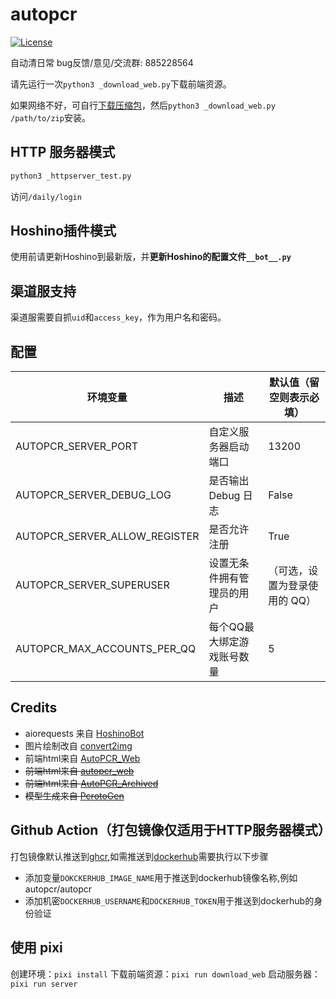 # autopcr

[![License](https://img.shields.io/github/license/cc004/autopcr)](LICENSE)

自动清日常
bug反馈/意见/交流群: 885228564

请先运行一次`python3 _download_web.py`下载前端资源。

如果网络不好，可自行[下载压缩包](https://github.com/Lanly109/AutoPCR_Web/releases/latest)，然后`python3 _download_web.py /path/to/zip`安装。

## HTTP 服务器模式

```bash
python3 _httpserver_test.py
```

访问`/daily/login`

## Hoshino插件模式

使用前请更新Hoshino到最新版，并**更新Hoshino的配置文件`__bot__.py`**

## 渠道服支持

渠道服需要自抓`uid`和`access_key`，作为用户名和密码。

## 配置

| 环境变量                          | 描述            | 默认值（留空则表示必填）     |
|-------------------------------|---------------|------------------|
| AUTOPCR_SERVER_PORT           | 自定义服务器启动端口    | 13200            |
| AUTOPCR_SERVER_DEBUG_LOG      | 是否输出 Debug 日志 | False            |
| AUTOPCR_SERVER_ALLOW_REGISTER | 是否允许注册        | True             |
| AUTOPCR_SERVER_SUPERUSER      | 设置无条件拥有管理员的用户 | （可选，设置为登录使用的 QQ） |
| AUTOPCR_MAX_ACCOUNTS_PER_QQ   | 每个QQ最大绑定游戏账号数量 | 5                |

## Credits
- aiorequests 来自 [HoshinoBot](https://github.com/Ice-Cirno/HoshinoBot)
- 图片绘制改自 [convert2img](https://github.com/SonderXiaoming/convert2img)
- 前端html来自 [AutoPCR_Web](https://github.com/Lanly109/AutoPCR_Web)
- ~~前端html来自 [autopcr_web](https://github.com/cca2878/autopcr_web)~~
- ~~前端html来自 [AutoPCR_Archived](https://github.com/watermellye/AutoPCR_Archived)~~
- ~~模型生成来自 [PcrotoGen](https://github.com/cc004/PcrotoGen)~~

## Github Action（打包镜像仅适用于HTTP服务器模式）
打包镜像默认推送到[ghcr](https://ghcr.io),如需推送到[dockerhub](https://hub.docker.com)需要执行以下步骤
- 添加变量`DOKCKERHUB_IMAGE_NAME`用于推送到dockerhub镜像名称,例如autopcr/autopcr
- 添加机密`DOCKERHUB_USERNAME`和`DOCKERHUB_TOKEN`用于推送到dockerhub的身份验证

## 使用 pixi

创建环境：`pixi install`
下载前端资源：`pixi run download_web`
启动服务器：`pixi run server`
